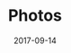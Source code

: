 ---
layout: default
title: Photos
date: 2017-09-14
permalink: /project/photos
project_url: https://samhermes.com/photos
---